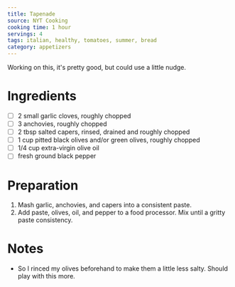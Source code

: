 ```yaml
---
title: Tapenade
source: NYT Cooking
cooking time: 1 hour
servings: 4
tags: italian, healthy, tomatoes, summer, bread
category: appetizers
---
```


Working on this, it's pretty good, but could use a little nudge.

Ingredients
===========
* [ ] 2 small garlic cloves, roughly chopped
* [ ] 3 anchovies, roughly chopped
* [ ] 2 tbsp salted capers, rinsed, drained and roughly chopped
* [ ] 1 cup pitted black olives and/or green olives, roughly chopped
* [ ] 1/4 cup extra-virgin olive oil
* [ ] fresh ground black pepper

Preparation
===========
1. Mash garlic, anchovies, and capers into a consistent paste.
2. Add paste, olives, oil, and pepper to a food processor. Mix until a gritty paste consistency.

Notes
=====
* So I rinced my olives beforehand to make them a little less salty. Should play with this more.
